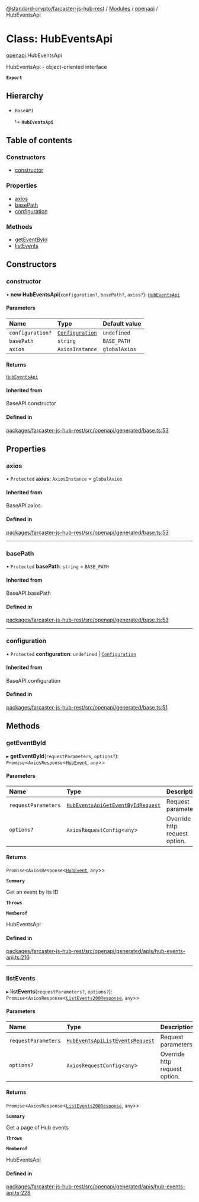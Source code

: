 [@standard-crypto/farcaster-js-hub-rest](../README.md) / [Modules](../modules.md) / [openapi](../modules/openapi.md) / HubEventsApi

# Class: HubEventsApi

[openapi](../modules/openapi.md).HubEventsApi

HubEventsApi - object-oriented interface

**`Export`**

## Hierarchy

- `BaseAPI`

  ↳ **`HubEventsApi`**

## Table of contents

### Constructors

- [constructor](openapi.HubEventsApi.md#constructor)

### Properties

- [axios](openapi.HubEventsApi.md#axios)
- [basePath](openapi.HubEventsApi.md#basepath)
- [configuration](openapi.HubEventsApi.md#configuration)

### Methods

- [getEventById](openapi.HubEventsApi.md#geteventbyid)
- [listEvents](openapi.HubEventsApi.md#listevents)

## Constructors

### constructor

• **new HubEventsApi**(`configuration?`, `basePath?`, `axios?`): [`HubEventsApi`](openapi.HubEventsApi.md)

#### Parameters

| Name | Type | Default value |
| :------ | :------ | :------ |
| `configuration?` | [`Configuration`](openapi.Configuration.md) | `undefined` |
| `basePath` | `string` | `BASE_PATH` |
| `axios` | `AxiosInstance` | `globalAxios` |

#### Returns

[`HubEventsApi`](openapi.HubEventsApi.md)

#### Inherited from

BaseAPI.constructor

#### Defined in

[packages/farcaster-js-hub-rest/src/openapi/generated/base.ts:53](https://github.com/standard-crypto/farcaster-js/blob/main/packages/farcaster-js-hub-rest/src/openapi/generated/base.ts#L53)

## Properties

### axios

• `Protected` **axios**: `AxiosInstance` = `globalAxios`

#### Inherited from

BaseAPI.axios

#### Defined in

[packages/farcaster-js-hub-rest/src/openapi/generated/base.ts:53](https://github.com/standard-crypto/farcaster-js/blob/main/packages/farcaster-js-hub-rest/src/openapi/generated/base.ts#L53)

___

### basePath

• `Protected` **basePath**: `string` = `BASE_PATH`

#### Inherited from

BaseAPI.basePath

#### Defined in

[packages/farcaster-js-hub-rest/src/openapi/generated/base.ts:53](https://github.com/standard-crypto/farcaster-js/blob/main/packages/farcaster-js-hub-rest/src/openapi/generated/base.ts#L53)

___

### configuration

• `Protected` **configuration**: `undefined` \| [`Configuration`](openapi.Configuration.md)

#### Inherited from

BaseAPI.configuration

#### Defined in

[packages/farcaster-js-hub-rest/src/openapi/generated/base.ts:51](https://github.com/standard-crypto/farcaster-js/blob/main/packages/farcaster-js-hub-rest/src/openapi/generated/base.ts#L51)

## Methods

### getEventById

▸ **getEventById**(`requestParameters`, `options?`): `Promise`\<`AxiosResponse`\<[`HubEvent`](../modules/openapi.md#hubevent), `any`\>\>

#### Parameters

| Name | Type | Description |
| :------ | :------ | :------ |
| `requestParameters` | [`HubEventsApiGetEventByIdRequest`](../interfaces/openapi.HubEventsApiGetEventByIdRequest.md) | Request parameters. |
| `options?` | `AxiosRequestConfig`\<`any`\> | Override http request option. |

#### Returns

`Promise`\<`AxiosResponse`\<[`HubEvent`](../modules/openapi.md#hubevent), `any`\>\>

**`Summary`**

Get an event by its ID

**`Throws`**

**`Memberof`**

HubEventsApi

#### Defined in

[packages/farcaster-js-hub-rest/src/openapi/generated/apis/hub-events-api.ts:216](https://github.com/standard-crypto/farcaster-js/blob/main/packages/farcaster-js-hub-rest/src/openapi/generated/apis/hub-events-api.ts#L216)

___

### listEvents

▸ **listEvents**(`requestParameters?`, `options?`): `Promise`\<`AxiosResponse`\<[`ListEvents200Response`](../interfaces/openapi.ListEvents200Response.md), `any`\>\>

#### Parameters

| Name | Type | Description |
| :------ | :------ | :------ |
| `requestParameters` | [`HubEventsApiListEventsRequest`](../interfaces/openapi.HubEventsApiListEventsRequest.md) | Request parameters. |
| `options?` | `AxiosRequestConfig`\<`any`\> | Override http request option. |

#### Returns

`Promise`\<`AxiosResponse`\<[`ListEvents200Response`](../interfaces/openapi.ListEvents200Response.md), `any`\>\>

**`Summary`**

Get a page of Hub events

**`Throws`**

**`Memberof`**

HubEventsApi

#### Defined in

[packages/farcaster-js-hub-rest/src/openapi/generated/apis/hub-events-api.ts:228](https://github.com/standard-crypto/farcaster-js/blob/main/packages/farcaster-js-hub-rest/src/openapi/generated/apis/hub-events-api.ts#L228)
